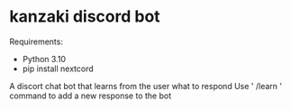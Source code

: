 # kanzaki discord bot
Requirements:
- Python 3.10
- pip install nextcord

 A discort chat bot that learns from the user what to respond
 Use ' /learn ' command to add a new response to the bot
